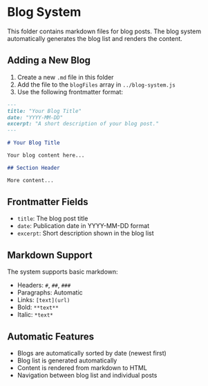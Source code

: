 # Blog System

This folder contains markdown files for blog posts. The blog system automatically generates the blog list and renders the content.

## Adding a New Blog

1. Create a new `.md` file in this folder
2. Add the file to the `blogFiles` array in `../blog-system.js`
3. Use the following frontmatter format:

```markdown
---
title: "Your Blog Title"
date: "YYYY-MM-DD"
excerpt: "A short description of your blog post."
---

# Your Blog Title

Your blog content here...

## Section Header

More content...
```

## Frontmatter Fields

- `title`: The blog post title
- `date`: Publication date in YYYY-MM-DD format
- `excerpt`: Short description shown in the blog list

## Markdown Support

The system supports basic markdown:
- Headers: `#`, `##`, `###`
- Paragraphs: Automatic
- Links: `[text](url)`
- Bold: `**text**`
- Italic: `*text*`

## Automatic Features

- Blogs are automatically sorted by date (newest first)
- Blog list is generated automatically
- Content is rendered from markdown to HTML
- Navigation between blog list and individual posts
